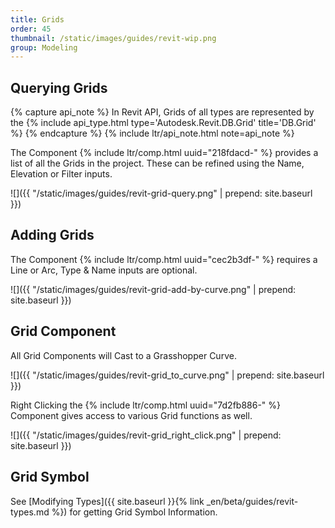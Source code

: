 ```yaml
---
title: Grids
order: 45
thumbnail: /static/images/guides/revit-wip.png
group: Modeling
---
```


## Querying Grids

{% capture api_note %}
In Revit API, Grids of all types are represented by the {% include api_type.html type='Autodesk.Revit.DB.Grid' title='DB.Grid' %}
{% endcapture %}
{% include ltr/api_note.html note=api_note %}

The Component {% include ltr/comp.html uuid="218fdacd-" %} provides a list of all the Grids in the project. These can be refined using the Name, Elevation or Filter inputs.

![]({{ "/static/images/guides/revit-grid-query.png" | prepend: site.baseurl }})

## Adding Grids

The Component {% include ltr/comp.html uuid="cec2b3df-" %} requires a Line or Arc, Type & Name inputs are optional. 

![]({{ "/static/images/guides/revit-grid-add-by-curve.png" | prepend: site.baseurl }})


## Grid Component

All Grid Components will Cast to a Grasshopper Curve.

![]({{ "/static/images/guides/revit-grid_to_curve.png" | prepend: site.baseurl }})

Right Clicking the {% include ltr/comp.html uuid="7d2fb886-" %} Component gives access to various Grid functions as well.

![]({{ "/static/images/guides/revit-grid_right_click.png" | prepend: site.baseurl }})

## Grid Symbol

See [Modifying Types]({{ site.baseurl }}{% link _en/beta/guides/revit-types.md %}) for getting Grid Symbol Information. 





